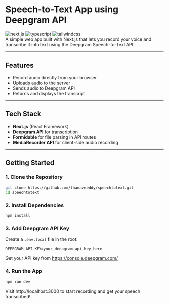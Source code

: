 # Speech-to-Text App using Deepgram API
<div class"center">
<img src="https://img.shields.io/badge/-Next_JS-black?style=for-the-badge&logoColor=white&logo=nextdotjs&color=61DAFB" alt="next.js" />
    <img src="https://img.shields.io/badge/-TypeScript-black?style=for-the-badge&logoColor=white&logo=typescript&color=3178C6" alt="typescript" />
    <img src="https://img.shields.io/badge/-Tailwind_CSS-black?style=for-the-badge&logoColor=white&logo=tailwindcss&color=06B6D4" alt="tailwindcss" />
</div>
A simple web app built with Next.js that lets you record your voice and transcribe it into text using the Deepgram Speech-to-Text API.

---

## Features

- Record audio directly from your browser
- Uploads audio to the server
- Sends audio to Deepgram API
- Returns and displays the transcript

---

##  Tech Stack

- **Next.js** (React Framework)
- **Deepgram API** for transcription
- **Formidable** for file parsing in API routes
- **MediaRecorder API** for client-side audio recording

---

##  Getting Started

### 1. Clone the Repository

```bash
git clone https://github.com/thanavreddy/speechtotext.git
cd speechtotext
```

### 2. Install Dependencies

```bash
npm install
```

### 3. Add Deepgram API Key

Create a `.env.local` file in the root:

```env
DEEPGRAM_API_KEY=your_deepgram_api_key_here
```

Get your API key from https://console.deepgram.com/

### 4. Run the App

```bash
npm run dev
```

Visit http://localhost:3000 to start recording and get your speech transcribed!


